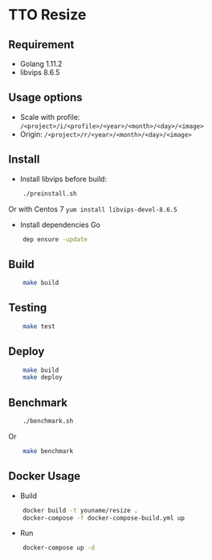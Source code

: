 # TTO Resize

## Requirement

- Golang 1.11.2
- libvips 8.6.5

## Usage options

- Scale with profile: `/<project>/i/<profile>/<year>/<month>/<day>/<image>`
- Origin: `/<project>/r/<year>/<month>/<day>/<image>`

## Install

- Install libvips before build:

```bash
    ./preinstall.sh
```

Or with Centos 7 `yum install libvips-devel-8.6.5`

- Install dependencies Go

```bash
    dep ensure -update
```

## Build

```bash
    make build
```

## Testing

```bash
    make test
```

## Deploy

```bash
    make build
    make deploy
```

## Benchmark

```bash
    ./benchmark.sh
```

Or

```bash
    make benchmark
```

## Docker Usage

- Build

```bash
    docker build -t youname/resize .
    docker-compose -f docker-compose-build.yml up
```

- Run

```bash
    docker-compose up -d
```
